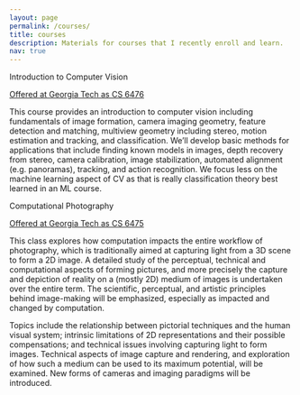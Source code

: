```yaml
---
layout: page
permalink: /courses/
title: courses
description: Materials for courses that I recently enroll and learn. 
nav: true
---
```


Introduction to Computer Vision 

<a href="https://www.udacity.com/course/introduction-to-computer-vision--ud810" target="blank">Offered at Georgia Tech as CS 6476</a>

This course provides an introduction to computer vision including fundamentals of image formation, camera imaging geometry, feature detection and matching, multiview geometry including stereo, motion estimation and tracking, and classification. We’ll develop basic methods for applications that include finding known models in images, depth recovery from stereo, camera calibration, image stabilization, automated alignment (e.g. panoramas), tracking, and action recognition. We focus less on the machine learning aspect of CV as that is really classification theory best learned in an ML course.



Computational Photography

<a href="https://www.udacity.com/course/computational-photography--ud955" target="blank">Offered at Georgia Tech as CS 6475</a>

This class explores how computation impacts the entire workflow of photography, which is traditionally aimed at capturing light from a 3D scene to form a 2D image. A detailed study of the perceptual, technical and computational aspects of forming pictures, and more precisely the capture and depiction of reality on a (mostly 2D) medium of images is undertaken over the entire term. The scientific, perceptual, and artistic principles behind image-making will be emphasized, especially as impacted and changed by computation.

Topics include the relationship between pictorial techniques and the human visual system; intrinsic limitations of 2D representations and their possible compensations; and technical issues involving capturing light to form images. Technical aspects of image capture and rendering, and exploration of how such a medium can be used to its maximum potential, will be examined. New forms of cameras and imaging paradigms will be introduced.